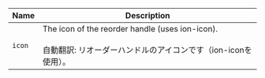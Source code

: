 
| Name | Description |
| --- | --- |
| `icon` | The icon of the reorder handle (uses ion-icon).<br /><br />自動翻訳: リオーダーハンドルのアイコンです（ion-iconを使用）。 |


